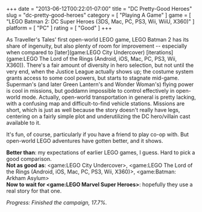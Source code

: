 +++
date = "2013-06-12T00:22:01-07:00"
title = "DC Pretty-Good Heroes"
slug = "dc-pretty-good-heroes"
category = [ "Playing A Game" ]
game = [ "LEGO Batman 2: DC Super Heroes (3DS, Mac, PC, PS3, Wii, WiiU, X360)" ]
platform = [ "PC" ]
rating = [ "Good" ]
+++

As Traveller's Tales' first open-world LEGO game, LEGO Batman 2 has its share of ingenuity, but also plenty of room for improvement -- especially when compared to [later](game:LEGO City Undercover) [iterations](game:LEGO The Lord of the Rings (Android, iOS, Mac, PC, PS3, Wii, X360)).  There's a fair amount of diversity in hero selection, but not until the very end, when the Justice League actually shows up; the costume system grants access to some cool powers, but starts to stagnate mid-game.  Superman's (and later Green Lantern's and Wonder Woman's) flying power is cool in missions, but goddamn impossible to control effectively in open-world mode.  Actually, open-world transportation in general is pretty lacking, with a confusing map and difficult-to-find vehicle stations.  Missions are short, which is just as well because the story doesn't really have legs, centering on a fairly simple plot and underutilizing the DC hero/villain cast available to it.

It's fun, of course, particularly if you have a friend to play co-op with.  But open-world LEGO adventures have gotten better, and it shows.

<b>Better than</b>: my expectations of earlier LEGO games, I guess.  Hard to pick a good comparison.  
<b>Not as good as</b>: <game:LEGO City Undercover>, <game:LEGO The Lord of the Rings (Android, iOS, Mac, PC, PS3, Wii, X360)>, <game:Batman: Arkham Asylum>  
<b>Now to wait for <game:LEGO Marvel Super Heroes></b>: hopefully they use a real story for that one.

<i>Progress: Finished the campaign, 17.7%.</i>